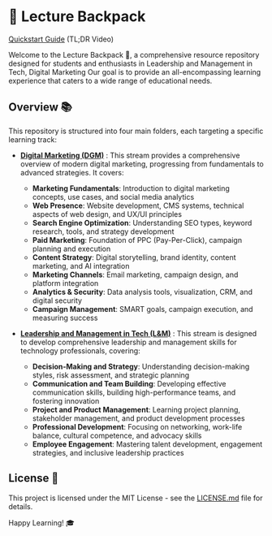 # 🎒 Lecture Backpack

[Quickstart Guide](https://youtu.be/M2MO06bIJRI) (TL;DR Video)

Welcome to the Lecture Backpack 🚀, a comprehensive resource repository designed for students and enthusiasts in Leadership and Management in Tech, Digital Marketing Our goal is to provide an all-encompassing learning experience that caters to a wide range of educational needs.

## Overview 📚

This repository is structured into four main folders, each targeting a specific learning track:

- **[Digital Marketing (DGM)](Digital%20Marketing%20(DGM)/)** : This stream provides a comprehensive overview of modern digital marketing, progressing from fundamentals to advanced strategies. It covers:

  - **Marketing Fundamentals**: Introduction to digital marketing concepts, use cases, and social media analytics
  - **Web Presence**: Website development, CMS systems, technical aspects of web design, and UX/UI principles
  - **Search Engine Optimization**: Understanding SEO types, keyword research, tools, and strategy development
  - **Paid Marketing**: Foundation of PPC (Pay-Per-Click), campaign planning and execution
  - **Content Strategy**: Digital storytelling, brand identity, content marketing, and AI integration
  - **Marketing Channels**: Email marketing, campaign design, and platform integration
  - **Analytics & Security**: Data analysis tools, visualization, CRM, and digital security
  - **Campaign Management**: SMART goals, campaign execution, and measuring success

- **[Leadership and Management in Tech (L&M)](Leadership%20and%20Management%20in%20Tech%20(L&M)/)** : This stream is designed to develop comprehensive leadership and management skills for technology professionals, covering:

  - **Decision-Making and Strategy**: Understanding decision-making styles, risk assessment, and strategic planning
  - **Communication and Team Building**: Developing effective communication skills, building high-performance teams, and fostering innovation
  - **Project and Product Management**: Learning project planning, stakeholder management, and product development processes
  - **Professional Development**: Focusing on networking, work-life balance, cultural competence, and advocacy skills
  - **Employee Engagement**: Mastering talent development, engagement strategies, and inclusive leadership practices

## License 📄

This project is licensed under the MIT License - see the [LICENSE.md](LICENSE) file for details.

Happy Learning! 🎓 
